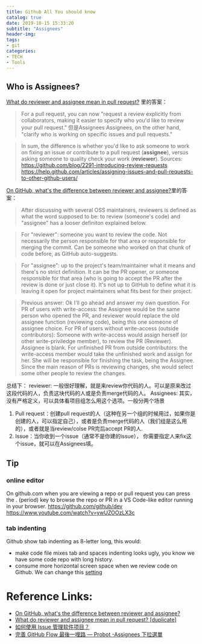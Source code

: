 ```yaml
---
title: Github All You should know
catalog: true
date: 2019-10-15 15:33:20
subtitle: "Assignees"
header-img:
tags:
- git
categories:
- TECH
- Tools
---
```


## Who is Assignees?

[ What do reviewer and assignee mean in pull request?](https://stackoverflow.com/questions/43617352/) 里的答案：
> For a pull request, you can now "request a review explicitly from collaborators, making it easier to specify who you'd like to review your pull request."
但是Assignees
Assignees, on the other hand, "clarify who is working on specific issues and pull requests."

> In sum, the difference is whether you'd like to ask someone to work on fixing an issue or contribute to a pull request (**assignee**), versus asking someone to quality check your work (**reviewer**).
Sources:
https://github.com/blog/2291-introducing-review-requests
https://help.github.com/articles/assigning-issues-and-pull-requests-to-other-github-users/

[ On GitHub, what's the difference between reviewer and assignee?](https://stackoverflow.com/questions/41087206/on-github-whats-the-difference-between-reviewer-and-assignee)里的答案：
> After discussing with several OSS maintainers, reviewers is defined as what the word supposed to be: to review (someone's code) and "assignee" has a looser definiton explained below.

> For "reviewer": someone you want to review the code. Not necessarily the person responsible for that area or responsible for merging the commit. Can be someone who worked on that chunk of code before, as GitHub auto-suggests.

> For "assignee": up to the project's team/maintainer what it means and there's no strict definition. It can be the PR opener, or someone responsible for that area (who is going to accept the PR after the review is done or just close it). It's not up to GitHub to define what it is leaving it open for project maintainers what fits best for their project.

> Previous answer:
Ok I'll go ahead and answer my own question.
> For PR of users with write-access: the Assignee would be the same person who opened the PR, and reviewer would replace the old assignee function (reviewing code), being this one someone of assignee choice.
> For PR of users without write-access (outside contributors): Someone with write-access would assign herself (or other write-priviledge member), to review the PR (Reviewer). Assignee is blank.
> For unfinished PR from outside contributors: the write-access member would take the unfinished work and assign for her. She will be responsible for finishing the task, being the Assignee. Since the main reason of PRs is reviewing changes, she would select some other people to review the changes.

总结下：
reviewer: 一般很好理解，就是来review你代码的人。可以是原来改过这段代码的人，负责这块代码的人或是负责merge代码的人。
Assignees: 其实，没有严格定义，可以具体看项目组怎么用这个选项。一般分两个场景
1. Pull request：创建pull request的人（这种在另一个组的时候用过，如果你是创建的人，可以指定自己），或者是负责merge代码的人（我们组是这么用的），或者就是当review/colse PR完后accept PR的人.
2. Issue：当你收到一个issue（通常不是你建的issue）， 你需要指定人来fix这个issue，就可以在Assignees填。

## Tip

### online editor

On github.com when you are viewing a repo or pull request you can press the . (period) key to browse the repo or PR in a VS Code-like editor running in your browser.
https://github.com/github/dev
https://www.youtube.com/watch?v=ywUZOOzLX3c

### tab indenting

Github show tab indenting as 8-letter long, this would:
- make code file mixes tab and spaces indenting looks ugly, you know we have some code repo with long history.
- consume more horizontal screen space when we review code on Github.
We can change this [setting](https://docs.github.com/en/account-and-profile/setting-up-and-managing-your-personal-account-on-github/managing-personal-account-settings/managing-your-tab-size-rendering-preference)


# Reference Links:
- [ On GitHub, what's the difference between reviewer and assignee?](https://stackoverflow.com/questions/41087206/on-github-whats-the-difference-between-reviewer-and-assignee) 
- [ What do reviewer and assignee mean in pull request? [duplicate]](https://stackoverflow.com/questions/43617352/what-do-reviewer-and-assignee-mean-in-pull-request?noredirect=1&lq=1) 
- [ 如何使用 Issue 管理软件项目？](http://www.ruanyifeng.com/blog/2017/08/issue.html) 
- [ 完善 GitHub Flow 最後一哩路 — Probot -Assignees 下拉選單](https://tech.hahow.in/%E5%AE%8C%E5%96%84-github-flow-%E6%9C%80%E5%BE%8C%E4%B8%80%E5%93%A9%E8%B7%AF-probot-d1cda24e4455) 
